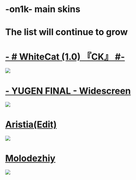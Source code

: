 # -on1k- main skins

# The list will continue to grow

# [-        # WhiteCat (1.0) 『CK』 #-](https://www.dropbox.com/s/znva6iazp345nny/-%20%20%20%20%20%20%20%20%23%20WhiteCat%20%281.0%29%20%E3%80%8ECK%E3%80%8F%20%23-.osk?dl=0)
![](https://sun9-67.userapi.com/impf/LVnVaxoRxVkMaZkwCEVL6Rvz99l7lauPOpTDDg/-10Imz1EGzc.jpg?size=1920x1080&quality=96&proxy=1&sign=955df643f808ceb64fef6c6a0d52835f&type=album)

# [- YUGEN FINAL - Widescreen](https://www.dropbox.com/s/8r0oypta3v5qc4n/-%20YUGEN%20FINAL%20-%20Widescreen.osk?dl=0)
![](https://sun9-46.userapi.com/impf/QZUbIPCbVIkZzjufQGtOxqlqhaHwUlAFJnqmRQ/vtI9-myQ3YU.jpg?size=1920x1080&quality=96&proxy=1&sign=e8c66afef18795dacd368c40eb3b1744&type=album)

# [Aristia(Edit)](https://www.dropbox.com/s/huzv2m0xjk0tj94/Aristia%28Edit%29.osk?dl=0)
![](https://sun9-59.userapi.com/impf/R38aXfzxBOmXv4EkdHdgu9Z-LSrB_32r-qMnTg/VgdVEFEH834.jpg?size=1920x1080&quality=96&proxy=1&sign=2436bd54eb5dd1ef5c5d05789b738bc4&type=album)

# [Molodezhiy](https://www.dropbox.com/scl/fi/02xs2djjyxkyf7s2jx0kp/twitch_tvutsuloli.osk?rlkey=oepgcr6d33h9lkbkkolgmpaw1&dl=0)
![](https://sun3-24.userapi.com/impg/F1C9yvxni0SAluPpFkZuTLdS3Hp8-YbdnObkCg/5XTsCSWzmhg.jpg?size=1920x1080&quality=96&sign=dbf167c44ff7d7b870b54400d4e00893&type=album)
